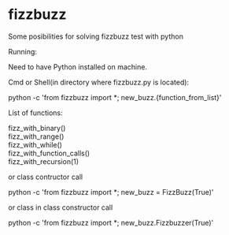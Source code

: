 # fizzbuzz

Some posibilities for solving fizzbuzz test with python

Running:

Need to have Python installed on machine.

Cmd or Shell(in directory where fizzbuzz.py is located):

python -c 'from fizzbuzz import *; new_buzz.{function_from_list}' 

List of functions:

fizz_with_binary() <br />
fizz_with_range() <br />
fizz_with_while() <br />
fizz_with_function_calls() <br />
fizz_with_recursion(1) <br /> 

or class contructor call

python -c 'from fizzbuzz import *; new_buzz = FizzBuzz(True)' 

or class in class constructor call

python -c 'from fizzbuzz import *; new_buzz.Fizzbuzzer(True)'
